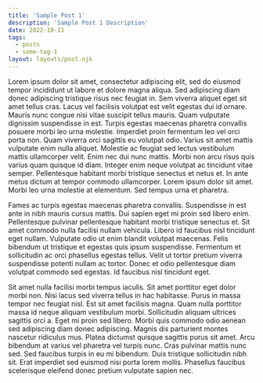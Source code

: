 ```yaml
---
title: 'Sample Post 1'
description: 'Sample Post 1 Description'
date: 2022-10-11
tags:
  - posts
  - some-tag-1
layout: layouts/post.njk
---
```


Lorem ipsum dolor sit amet, consectetur adipiscing elit, sed do eiusmod tempor incididunt ut labore et dolore magna aliqua. Sed adipiscing diam donec adipiscing tristique risus nec feugiat in. Sem viverra aliquet eget sit amet tellus cras. Lacus vel facilisis volutpat est velit egestas dui id ornare. Mauris nunc congue nisi vitae suscipit tellus mauris. Quam vulputate dignissim suspendisse in est. Turpis egestas maecenas pharetra convallis posuere morbi leo urna molestie. Imperdiet proin fermentum leo vel orci porta non. Quam viverra orci sagittis eu volutpat odio. Varius sit amet mattis vulputate enim nulla aliquet. Molestie ac feugiat sed lectus vestibulum mattis ullamcorper velit. Enim nec dui nunc mattis. Morbi non arcu risus quis varius quam quisque id diam. Integer enim neque volutpat ac tincidunt vitae semper. Pellentesque habitant morbi tristique senectus et netus et. In ante metus dictum at tempor commodo ullamcorper. Lorem ipsum dolor sit amet. Morbi leo urna molestie at elementum. Sed tempus urna et pharetra.

<!-- excerpt -->

Fames ac turpis egestas maecenas pharetra convallis. Suspendisse in est ante in nibh mauris cursus mattis. Dui sapien eget mi proin sed libero enim. Pellentesque pulvinar pellentesque habitant morbi tristique senectus et. Sit amet commodo nulla facilisi nullam vehicula. Libero id faucibus nisl tincidunt eget nullam. Vulputate odio ut enim blandit volutpat maecenas. Felis bibendum ut tristique et egestas quis ipsum suspendisse. Fermentum et sollicitudin ac orci phasellus egestas tellus. Velit ut tortor pretium viverra suspendisse potenti nullam ac tortor. Donec et odio pellentesque diam volutpat commodo sed egestas. Id faucibus nisl tincidunt eget.

Sit amet nulla facilisi morbi tempus iaculis. Sit amet porttitor eget dolor morbi non. Nisi lacus sed viverra tellus in hac habitasse. Purus in massa tempor nec feugiat nisl. Est sit amet facilisis magna. Quam nulla porttitor massa id neque aliquam vestibulum morbi. Sollicitudin aliquam ultrices sagittis orci a. Eget mi proin sed libero. Morbi quis commodo odio aenean sed adipiscing diam donec adipiscing. Magnis dis parturient montes nascetur ridiculus mus. Platea dictumst quisque sagittis purus sit amet. Arcu bibendum at varius vel pharetra vel turpis nunc. Cras pulvinar mattis nunc sed. Sed faucibus turpis in eu mi bibendum. Duis tristique sollicitudin nibh sit. Erat imperdiet sed euismod nisi porta lorem mollis. Phasellus faucibus scelerisque eleifend donec pretium vulputate sapien nec.
